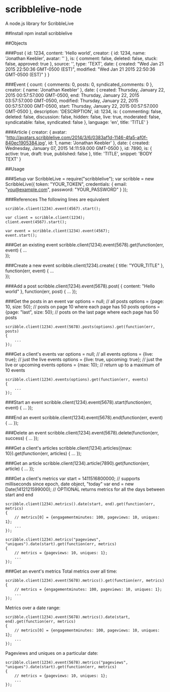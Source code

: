 # scribblelive-node
A node.js library for ScribbleLive

##Install
    npm install scribblelive

##Objects

###Post
	{ 
		id: 1234,
		content: 'Hello world',
		creator: { id: 1234, name: 'Jonathan Keebler', avatar: '' },
		is: { comment: false, deleted: false, stuck: false, approved: true },
		source: '',
		type: 'TEXT',
		date: 
		{ 
			created: "Wed Jan 21 2015 22:50:36 GMT-0500 (EST)",
			modified: "Wed Jan 21 2015 22:50:36 GMT-0500 (EST)" 
		}
	}

###Event
	{
	  count: { comments: 0, posts: 0, syndicated_comments: 0 },
	  creator: { name: 'Jonathan Keebler' },
	  date: {
	    created: Thursday, January 22, 2015 00:57:57.000 GMT-0500,
	    end: Thursday, January 22, 2015 03:57:57.000 GMT-0500,
	    modified: Thursday, January 22, 2015 00:57:57.000 GMT-0500,
	    start: Thursday, January 22, 2015 00:57:57.000 GMT-0500
	  },
	  description: 'DESCRIPTION',
	  id: 1234,
	  is: {
	    commenting: false,
	    deleted: false,
	    discussion: false,
	    hidden: false,
	    live: true,
	    moderated: false,
	    syndicatable: false,
	    syndicated: false
	  },
	  language: 'en',
	  title: 'TITLE'
	}

###Article
	{
	  creator: {
	    avatar: 'http://avatars.scribblelive.com/2014/3/6/0383af1d-1146-4fa5-af0f-840ec1905384.jpg',
	    id: 1,
	    name: 'Jonathan Keebler'
	  },
	  date: { created: Wednesday, January 07, 2015 14:11:59.000 GMT-0500 },
	  id: 7890,
	  is: { active: true, draft: true, published: false },
	  title: 'TITLE',
	  snippet: 'BODY TEXT'
	}


##Usage    

###Setup
    var ScribbleLive = require("scribblelive");
    var scribble = new ScribbleLive({
		token: "YOUR_TOKEN",
		credentials: {
			email: "you@example.com",
			password: "YOUR_PASSWORD"
		}
	});
	
###References
The following lines are equivalent
	
	scribble.client(1234).event(4567).start();
	
	var client = scribble.client(1234);
	client.event(4567).start();
	
	var event = scribble.client(1234).event(4567);
	event.start();
	
###Get an existing event
	scribble.client(1234).event(5678).get(function(err, event)
	{
		...			
	});

###Create a new event
	scribble.client(1234).create(
	{
		title: "YOUR_TITLE"
	}, function(err, event)
	{
		...			
	});

###Add a post
	scribble.client(1234).event(5678).post(
	{
		content: "Hello world"
	}, function(err, post)
	{
		...
	});
	
###Get the posts in an event
	var options = null; // all posts
	options = {page: 10, size: 50}; // posts on page 10 where each page has 50 posts
	options = {page: "last", size: 50}; // posts on the last page where each page has 50 posts

	scribble.client(1234).event(5678).posts(options).get(function(err, posts)
	{
		...
	});
	
###Get a client's events
	var options = null; // all events
	options = {live: true}; // just the live events
	options = {live: true, upcoming: true}; // just the live or upcoming events
	options = {max: 10}; // return up to a maximum of 10 events
		
	scribble.client(1234).events(options).get(function(err, events)
	{
		...
	});

###Start an event
	scribble.client(1234).event(5678).start(function(err, event)
	{
		...
	});
	
###End an event
	scribble.client(1234).event(5678).end(function(err, event)
	{
		...
	});
	
###Delete an event
	scribble.client(1234).event(5678).delete(function(err, success)
	{
		...
	});
	
###Get a client's articles
	scribble.client(1234).articles({max: 10}).get(function(err, articles)
	{
		...
	});

###Get an article
	scribble.client(1234).article(7890).get(function(err, article)
	{
		...
	});
	
###Get a client's metrics
	var start = 1411516800000; // supports milliseconds since epoch, date object, "today"
	var end = new Date(1412121599000); // OPTIONAL returns metrics for all the days between start and end

	scribble.client(1234).metrics().date(start, end).get(function(err, metrics)
	{
		// metrics[0] = {engagementminutes: 100, pageviews: 10, uniques: 1};
		...
	});
	
	scribble.client(1234).metrics("pageviews", "uniques").date(start).get(function(err, metrics)
	{
		// metrics = {pageviews: 10, uniques: 1};
		...
	});
		
###Get an event's metrics
Total metrics over all time:

	scribble.client(1234).event(5678).metrics().get(function(err, metrics)
	{
		// metrics = {engagementminutes: 100, pageviews: 10, uniques: 1};
		...
	});

Metrics over a date range:

	scribble.client(1234).event(5678).metrics().date(start, end).get(function(err, metrics)
	{
		// metrics[0] = {engagementminutes: 100, pageviews: 10, uniques: 1};
		...
	});

Pageviews and uniques on a particular date:

	scribble.client(1234).event(5678).metrics("pageviews", "uniques").date(start).get(function(err, metrics)
	{
		// metrics = {pageviews: 10, uniques: 1};
		...
	});
	
	
		